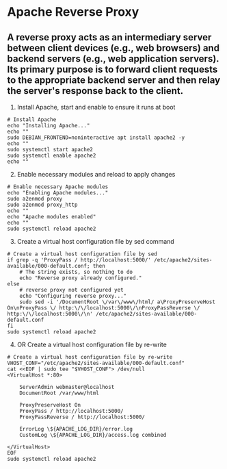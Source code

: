 # Apache Reverse Proxy

## A reverse proxy acts as an intermediary server between client devices (e.g., web browsers) and backend servers (e.g., web application servers). Its primary purpose is to forward client requests to the appropriate backend server and then relay the server's response back to the client.

1. Install Apache, start and enable to ensure it runs at boot
```
# Install Apache
echo "Installing Apache..."
echo ""
sudo DEBIAN_FRONTEND=noninteractive apt install apache2 -y
echo ""
sudo systemctl start apache2
sudo systemctl enable apache2
echo ""
```

2. Enable necessary modules and reload to apply changes
```
# Enable necessary Apache modules
echo "Enabling Apache modules..."
sudo a2enmod proxy
sudo a2enmod proxy_http
echo ""
echo "Apache modules enabled"
echo ""
sudo systemctl reload apache2
```

3. Create a virtual host configuration file by sed command
```
# Create a virtual host configuration file by sed
if grep -q 'ProxyPass / http://localhost:5000/' /etc/apache2/sites-available/000-default.conf; then
    # The string exists, so nothing to do
    echo "Reverse proxy already configured."
else
    # reverse proxy not configured yet
    echo "Configuring reverse proxy..."
    sudo sed -i '/DocumentRoot \/var\/www\/html/ a\ProxyPreserveHost On\nProxyPass \/ http:\/\/localhost:5000\/\nProxyPassReverse \/ http:\/\/localhost:5000\/\n' /etc/apache2/sites-available/000-default.conf
fi
sudo systemctl reload apache2
```

4. OR Create a virtual host configuration file by re-write
```
# Create a virtual host configuration file by re-write
VHOST_CONF="/etc/apache2/sites-available/000-default.conf"
cat <<EOF | sudo tee "$VHOST_CONF"> /dev/null
<VirtualHost *:80>

    ServerAdmin webmaster@localhost
    DocumentRoot /var/www/html

    ProxyPreserveHost On
    ProxyPass / http://localhost:5000/
    ProxyPassReverse / http://localhost:5000/

    ErrorLog \${APACHE_LOG_DIR}/error.log
    CustomLog \${APACHE_LOG_DIR}/access.log combined

</VirtualHost>
EOF
sudo systemctl reload apache2
```